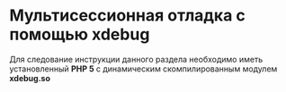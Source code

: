 Мультисессионная отладка с помощью xdebug
===
Для следование инструкции данного раздела необходимо иметь установленный **PHP 5** с динамическим скомпилированным модулем **xdebug.so**